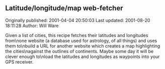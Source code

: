 ## Latitude/longitude/map web-fetcher 
Originally published: 2001-04-04 20:50:03 
Last updated: 2001-08-20 18:11:28 
Author: Will Ware 
 
Given a list of cities, this recipe fetches their latitudes and longitudes from\none website (a database used for astrology, of all things) and uses them to\nbuild a URL for another website which creates a map highlighting the cities\nagainst the outlines of continents. Maybe some day it will be clever enough to\nload the latitudes and longitudes as waypoints into your GPS receiver.